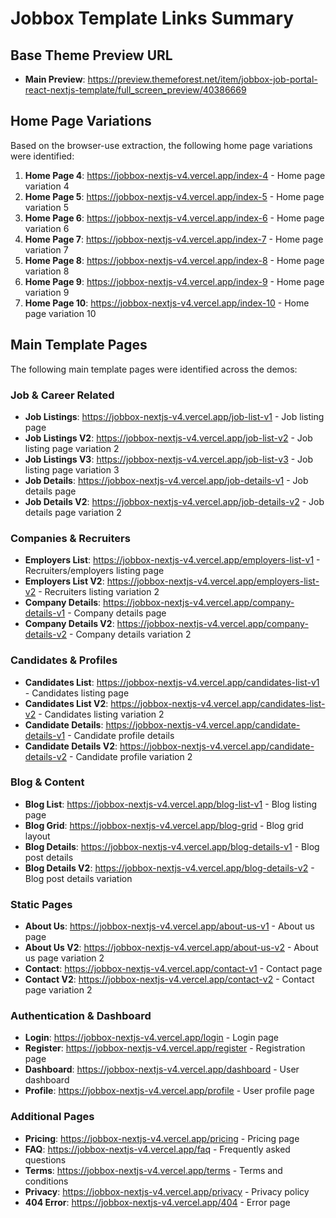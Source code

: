 # Jobbox Template Links Summary

## Base Theme Preview URL
- **Main Preview**: https://preview.themeforest.net/item/jobbox-job-portal-react-nextjs-template/full_screen_preview/40386669

## Home Page Variations
Based on the browser-use extraction, the following home page variations were identified:

1. **Home Page 4**: https://jobbox-nextjs-v4.vercel.app/index-4 - Home page variation 4
2. **Home Page 5**: https://jobbox-nextjs-v4.vercel.app/index-5 - Home page variation 5  
3. **Home Page 6**: https://jobbox-nextjs-v4.vercel.app/index-6 - Home page variation 6
4. **Home Page 7**: https://jobbox-nextjs-v4.vercel.app/index-7 - Home page variation 7
5. **Home Page 8**: https://jobbox-nextjs-v4.vercel.app/index-8 - Home page variation 8
6. **Home Page 9**: https://jobbox-nextjs-v4.vercel.app/index-9 - Home page variation 9
7. **Home Page 10**: https://jobbox-nextjs-v4.vercel.app/index-10 - Home page variation 10

## Main Template Pages
The following main template pages were identified across the demos:

### Job & Career Related
- **Job Listings**: https://jobbox-nextjs-v4.vercel.app/job-list-v1 - Job listing page
- **Job Listings V2**: https://jobbox-nextjs-v4.vercel.app/job-list-v2 - Job listing page variation 2
- **Job Listings V3**: https://jobbox-nextjs-v4.vercel.app/job-list-v3 - Job listing page variation 3
- **Job Details**: https://jobbox-nextjs-v4.vercel.app/job-details-v1 - Job details page
- **Job Details V2**: https://jobbox-nextjs-v4.vercel.app/job-details-v2 - Job details page variation 2

### Companies & Recruiters
- **Employers List**: https://jobbox-nextjs-v4.vercel.app/employers-list-v1 - Recruiters/employers listing page
- **Employers List V2**: https://jobbox-nextjs-v4.vercel.app/employers-list-v2 - Recruiters listing variation 2
- **Company Details**: https://jobbox-nextjs-v4.vercel.app/company-details-v1 - Company details page
- **Company Details V2**: https://jobbox-nextjs-v4.vercel.app/company-details-v2 - Company details variation 2

### Candidates & Profiles  
- **Candidates List**: https://jobbox-nextjs-v4.vercel.app/candidates-list-v1 - Candidates listing page
- **Candidates List V2**: https://jobbox-nextjs-v4.vercel.app/candidates-list-v2 - Candidates listing variation 2
- **Candidate Details**: https://jobbox-nextjs-v4.vercel.app/candidate-details-v1 - Candidate profile details
- **Candidate Details V2**: https://jobbox-nextjs-v4.vercel.app/candidate-details-v2 - Candidate profile variation 2

### Blog & Content
- **Blog List**: https://jobbox-nextjs-v4.vercel.app/blog-list-v1 - Blog listing page
- **Blog Grid**: https://jobbox-nextjs-v4.vercel.app/blog-grid - Blog grid layout
- **Blog Details**: https://jobbox-nextjs-v4.vercel.app/blog-details-v1 - Blog post details
- **Blog Details V2**: https://jobbox-nextjs-v4.vercel.app/blog-details-v2 - Blog post details variation

### Static Pages
- **About Us**: https://jobbox-nextjs-v4.vercel.app/about-us-v1 - About us page
- **About Us V2**: https://jobbox-nextjs-v4.vercel.app/about-us-v2 - About us page variation 2
- **Contact**: https://jobbox-nextjs-v4.vercel.app/contact-v1 - Contact page
- **Contact V2**: https://jobbox-nextjs-v4.vercel.app/contact-v2 - Contact page variation 2

### Authentication & Dashboard
- **Login**: https://jobbox-nextjs-v4.vercel.app/login - Login page
- **Register**: https://jobbox-nextjs-v4.vercel.app/register - Registration page
- **Dashboard**: https://jobbox-nextjs-v4.vercel.app/dashboard - User dashboard
- **Profile**: https://jobbox-nextjs-v4.vercel.app/profile - User profile page

### Additional Pages
- **Pricing**: https://jobbox-nextjs-v4.vercel.app/pricing - Pricing page
- **FAQ**: https://jobbox-nextjs-v4.vercel.app/faq - Frequently asked questions
- **Terms**: https://jobbox-nextjs-v4.vercel.app/terms - Terms and conditions
- **Privacy**: https://jobbox-nextjs-v4.vercel.app/privacy - Privacy policy
- **404 Error**: https://jobbox-nextjs-v4.vercel.app/404 - Error page
